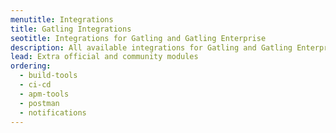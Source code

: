 ```yaml
---
menutitle: Integrations
title: Gatling Integrations
seotitle: Integrations for Gatling and Gatling Enterprise
description: All available integrations for Gatling and Gatling Enterprise
lead: Extra official and community modules
ordering:
  - build-tools
  - ci-cd
  - apm-tools
  - postman
  - notifications
---
```

